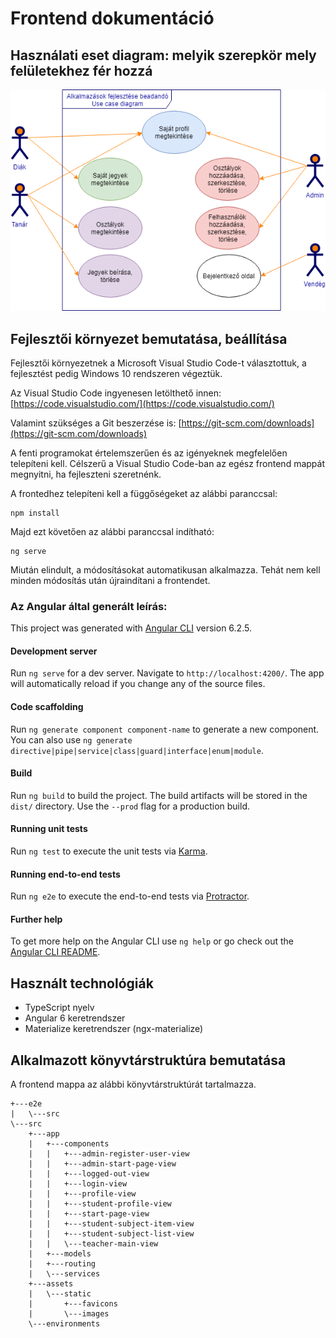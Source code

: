 # Frontend dokumentáció

## Használati eset diagram: melyik szerepkör mely felületekhez fér hozzá
![Használati eset diagram](doc_data/usecasediagram.png)

## Fejlesztői környezet bemutatása, beállítása
Fejlesztői környezetnek a Microsoft Visual Studio Code-t választottuk, a fejlesztést pedig Windows 10 rendszeren végeztük.

Az Visual Studio Code ingyenesen letölthető innen: [https://code.visualstudio.com/](https://code.visualstudio.com/)

Valamint szükséges a Git beszerzése is: [https://git-scm.com/downloads](https://git-scm.com/downloads)

A fenti programokat értelemszerűen és az igényeknek megfelelően telepíteni kell. Célszerű a Visual Studio Code-ban az egész frontend mappát megnyitni, ha fejleszteni szeretnénk.

A frontedhez telepíteni kell a függőségeket az alábbi paranccsal:
```
npm install
```
Majd ezt követően az alábbi paranccsal indítható:
```
ng serve
```
Miután elindult, a módosításokat automatikusan alkalmazza. Tehát nem kell minden módosítás után újraindítani a frontendet.

### Az Angular által generált leírás:
This project was generated with [Angular CLI](https://github.com/angular/angular-cli) version 6.2.5.

#### Development server

Run `ng serve` for a dev server. Navigate to `http://localhost:4200/`. The app will automatically reload if you change any of the source files.

#### Code scaffolding

Run `ng generate component component-name` to generate a new component. You can also use `ng generate directive|pipe|service|class|guard|interface|enum|module`.

#### Build

Run `ng build` to build the project. The build artifacts will be stored in the `dist/` directory. Use the `--prod` flag for a production build.

#### Running unit tests

Run `ng test` to execute the unit tests via [Karma](https://karma-runner.github.io).

#### Running end-to-end tests

Run `ng e2e` to execute the end-to-end tests via [Protractor](http://www.protractortest.org/).

#### Further help

To get more help on the Angular CLI use `ng help` or go check out the [Angular CLI README](https://github.com/angular/angular-cli/blob/master/README.md).

## Használt technológiák 
- TypeScript nyelv
- Angular 6 keretrendszer
- Materialize keretrendszer (ngx-materialize)

## Alkalmazott könyvtárstruktúra bemutatása
A frontend mappa az alábbi könyvtárstruktúrát tartalmazza.
```
+---e2e
|   \---src
\---src
    +---app
    |   +---components
    |   |   +---admin-register-user-view
    |   |   +---admin-start-page-view
    |   |   +---logged-out-view
    |   |   +---login-view
    |   |   +---profile-view
    |   |   +---student-profile-view
    |   |   +---start-page-view
    |   |   +---student-subject-item-view
    |   |   +---student-subject-list-view
    |   |   \---teacher-main-view
    |   +---models
    |   +---routing
    |   \---services
    +---assets
    |   \---static
    |       +---favicons
    |       \---images
    \---environments
```